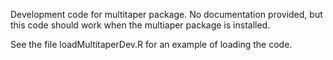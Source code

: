 Development code for multitaper package. No documentation provided, but this code should work when the multiaper package is installed.

See the file loadMultitaperDev.R for an example of loading the code.

